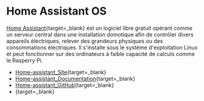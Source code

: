 
# Home Assistant OS

[Home Assistant](https://fr.wikipedia.org/wiki/Home_Assistant){target=_blank} est un logiciel libre gratuit opérant comme un serveur central dans une installation domotique afin de contrôler divers appareils électriques, relever des grandeurs physiques ou des consommations électriques. Il s'installe sous le système d'exploitation Linux et peut fonctionner sur des ordinateurs à faible capacité de calculs comme le Rasperry Pi.

- [Home-assistant_Site](https://www.home-assistant.io/){target=_blank}
- [Home-assistant_Documentation](https://www.home-assistant.io/docs){target=_blank}
- [Home-assistant_GitHub](https://github.com/home-assistant){target=_blank}
- [](){target=_blank}